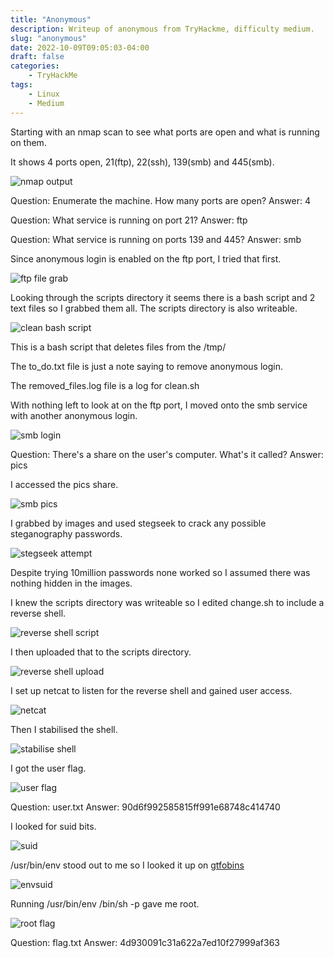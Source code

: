 ```yaml
---
title: "Anonymous"
description: Writeup of anonymous from TryHackme, difficulty medium.
slug: "anonymous"
date: 2022-10-09T09:05:03-04:00
draft: false
categories:
    - TryHackMe
tags:
    - Linux
    - Medium
---
```

Starting with an nmap scan to see what ports are open and what is running on them.

It shows 4 ports open, 21(ftp), 22(ssh), 139(smb) and 445(smb).

![nmap output](/img/anonymous/nmapscan.png)

Question: Enumerate the machine.  How many ports are open? Answer: 4

Question: What service is running on port 21? Answer: ftp

Question: What service is running on ports 139 and 445? Answer: smb

Since anonymous login is enabled on the ftp port, I tried that first.

![ftp file grab](/img/anonymous/ftpfilegrab.png)

Looking through the scripts directory it seems there is a bash script and 2 text files so I grabbed them all.
The scripts directory is also writeable.

![clean bash script](/img/anonymous/cleanscript.png)

This is a bash script that deletes files from the /tmp/ 

The to_do.txt file is just a note saying to remove anonymous login.

The removed_files.log file is a log for clean.sh

With nothing left to look at on the ftp port, I moved onto the smb service with another anonymous login.

![smb login](/img/anonymous/smblogin.png)

Question: There's a share on the user's computer.  What's it called? Answer: pics

I accessed the pics share.

![smb pics](/img/anonymous/smbpics.png)

I grabbed by images and used stegseek to crack any possible steganography passwords.

![stegseek attempt](/img/anonymous/stegseekattempt.png)

Despite trying 10million passwords none worked so I assumed there was nothing hidden in the images.

I knew the scripts directory was writeable so I edited change.sh to include a reverse shell.

![reverse shell script](/img/anonymous/reverseshellscript.png)

I then uploaded that to the scripts directory.

![reverse shell upload](/img/anonymous/reverseshellupload.png)

I set up netcat to listen for the reverse shell and gained user access.

![netcat](/img/anonymous/netcat.png)

Then I stabilised the shell.

![stabilise shell](/img/anonymous/stabaliseshell.png)

I got the user flag.

![user flag](/img/anonymous/userflag.png)

Question: user.txt Answer: 90d6f992585815ff991e68748c414740

I looked for suid bits.

![suid](/img/anonymous/suid.png)

/usr/bin/env stood out to me so I looked it up on [gtfobins](https://gtfobins.github.io/gtfobins/env/)

![envsuid](/img/anonymous/envsuid.png)

Running /usr/bin/env /bin/sh -p gave me root.

![root flag](/img/anonymous/rootflag.png)

Question: flag.txt Answer: 4d930091c31a622a7ed10f27999af363
